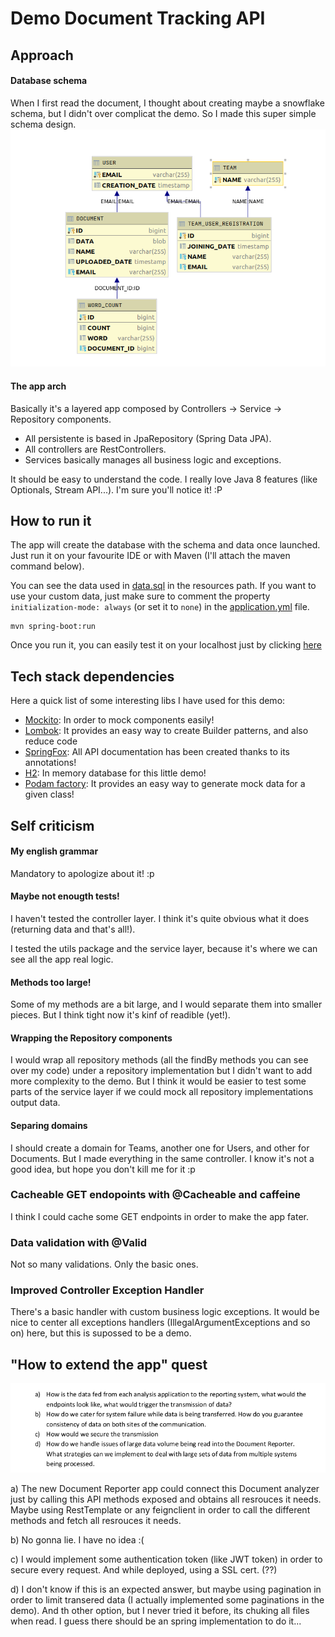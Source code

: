 # Demo Document Tracking API


## Approach

#### Database schema
When I first read the document, I thought about creating maybe a snowflake schema, but I didn't over complicat the demo. So I made this
super simple schema design.
![schema](./doc/img/db.png)

#### The app arch

Basically it's a layered app composed by Controllers -> Service -> Repository components.

- All persistente is based in JpaRepository (Spring Data JPA).
- All controllers are RestControllers.
- Services basically manages all business logic and exceptions.

It should be easy to understand the code. I really love Java 8 features (like Optionals, Stream  API...). I'm sure you'll notice it! :P
## How to run it

The app will create the database with the schema and data once launched. Just run it on your favourite IDE or with Maven (I'll attach the maven command below).

You can see the data used in [data.sql](./src/main/resources/data.sql) in the resources path. If you want to use your custom data, just make sure to comment the property
`initialization-mode: always`   (or set it to `none`) in the [application.yml](./src/main/resources/application.yml) file.

```shell script
mvn spring-boot:run
```

Once you run it, you can easily test it on your localhost just by clicking [here](http://localhost:8080/doc-tracker/api/v1/swagger-ui.html)

## Tech stack dependencies

Here a quick list of some interesting libs I have used for this demo:

- [Mockito](https://site.mockito.org/): In order to mock components easily!
- [Lombok](https://projectlombok.org/): It provides an easy way to create Builder patterns, and also reduce code
- [SpringFox](https://springfox.github.io/springfox/): All API documentation has been created thanks to its annotations!
- [H2](https://www.h2database.com/html/main.html): In memory database for this little demo!
- [Podam factory](https://mtedone.github.io/podam/): It provides an easy way to generate mock data for a given class!


## Self criticism

#### My english grammar

Mandatory to apologize about it! :p

#### Maybe not enougth tests!

I haven't tested the controller layer. I think it's quite obvious what it does 
(returning data and that's all!).

I tested the utils package and the service layer, because it's where we can see all the app real logic.

#### Methods too large!

Some of my methods are a bit large, and I would separate them into smaller pieces. But I think tight now
it's kinf of readible (yet!).

#### Wrapping the Repository components

I would wrap all repository methods (all the findBy methods you can see over my code) under a repository implementation
but I didn't want to add more complexity to the demo. But I think it would be easier to test some parts of the service layer
if we could mock all repository implementations output data.

#### Separing domains

I should create a domain for Teams, another one for Users, and other for Documents. But I made everything in the same controller.
I know it's not a good idea, but hope you don't kill me for it :p

### Cacheable GET endopoints with @Cacheable and caffeine
I think I could cache some GET endpoints in order to make the app fater.

### Data validation with @Valid
Not so many validations. Only the basic ones.

### Improved Controller Exception Handler
There's a basic handler with custom business logic exceptions. It would be nice to center all exceptions handlers
(IllegalArgumentExceptions and so on) here, but this is supossed to be a demo.

## "How to extend the app" quest

![How to extend the app](./doc/img/questions2.png)

a) The new Document Reporter app could connect this Document analyzer just by calling this API methods exposed and obtains all resrouces it needs.
 Maybe using RestTemplate or any feignclient in order to call the different methods and fetch all resrouces it needs.

b) No gonna lie. I have no idea :(

c) I would implement some authentication token (like JWT token) in order to secure every request. And while deployed, using a SSL cert. (??)

d) I don't know if this is an expected answer, but maybe using pagination in order to limit transered data (I actually implemented some paginations in the demo).
And th other option, but I never tried it before, its chuking all files when read. I guess there should be an spring implementation to do it...

